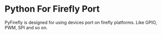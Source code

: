 Python For Firefly Port
=============

PyFirefly is designed for using devices port on firefly platforms.
Like GPIO, PWM, SPI and so on.
